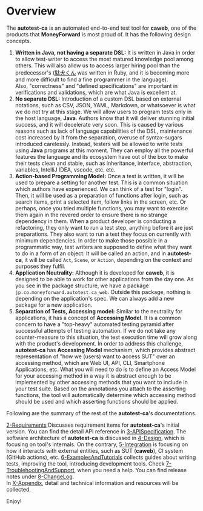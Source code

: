 # Overview

The **autotest-ca** is an automated end-to-end test tool for **caweb**, one of the products that **MoneyForward** is most proud of.
It has the following design concepts.

1. **Written in Java, not having a separate DSL:**
It is written in Java in order to allow test-writer to access the most matured knowledge pool among others.
This will also allow us to access larger hiring pool than the predecessor's ([駄犬くん](https://github.com/moneyforward/ca_web_e2e_test_d/tree/main/script/daken_kun) was written in Ruby, and it is becoming more and more difficult to find a fine programmer in the language).  
Also, "correctness" and "defined specifications" are important in verifications and validations, which are what Java is excellent at.
2. **No separate DSL:**
Introduction of a custom DSL based on external notations, such as CSV, JSON, YAML, Markdown, or whatsoever is what we do not try at this stage.
We will allow users to program tests only in the host language, **Java**.
Authors know that it will deliver stunning initial success, and it will decelerate very soon.
This is caused by various reasons such as lack of language capabilities of the DSL, maintenance cost increased by it from the separation, overuse of syntax-sugars introduced carelessly.
Instead, testers will be allowed to write tests using **Java** programs at this moment.
They can employ all the powerful features the language and its ecosystem have out of the box to make their tests clean and stable, such as inheritance, interface, abstraction, variables, IntelliJ IDEA, vscode, etc. etc. 
3. **Action-based Programming Model:**
Once a test is written, it will be used to prepare a setting for another test.
This is a common situation which authors have experienced.
We can think of a test for "login".
Then, it will be used as a preparation of functions after login, such as search items, print a selected item, follow links in the screen, etc.
Or perhaps, once you tried multiple functions, you may want to exercise them again in the revered order to ensure there is no strange dependency in them.
When a product developer is conducting a refactoring, they only want to run a test step, anything before it are just preparations.
They also want to run a test they focus on currently with minimum dependencies.
In order to make those possible in a programmatic way, test writers are supposed to define what they want to do in a form of an object.
It will be called an action, and in **autotest-ca**, it will be called `Act`, `Scene`, or `Action`, depending on the context and purposes they fulfil.
4. **Application Neutrality:**
Although it is developed for **caweb**, it is designed to be able to work for other applications from the day one.
As you see in the package structure, we have a package `jp.co.moneyforward.autotest.ca_web`.
Outside this package, nothing is depending on the application's spec.
We can always add a new package for a new application.
5. **Separation of Tests, Accessing model:**
Similar to the neutrality for applications, it has a concept of **Accessing Model**.
It is a common concern to have a "top-heavy" automated testing pyramid after successful attempts of testing automation.
If we do not take any counter-measure to this situation, the test execution time will grow along with the product's development.
In order to address this challenge, **autotest-ca** has **Accessing Model** mechanism, which provides abstract representation of "how we (users) want to access SUT" over an accessing method, which are Web UI, API, CLI, Smartphone Applications, etc.
What you will need to do is to define an Access Model for your accessing method in a way it is abstract enough to be implemented by other accessing methods that you want to include in your test suite.
Based on the annotations you attach to the asserting functions, the tool will automatically determine which accessing method should be used and which asserting functions should be applied.

Following are the summary of the rest of the **autotest-ca**'s documentations.

[2-Requirements](../2-Requirements/index.md) Discusses requirement items for **autotest-ca**'s initial version.
You can find the detail API reference in [3-APISpecification](../3-APISpecification/index.md).
The software architecture of **autotest-ca** is discussed in [4-Design](../4-Design/index.md), which is focusing on tool's internals.
On the contrary, [5-Integration](../4-Architecture/index.md) is focusing on how it interacts with external entities, such as SUT (**caweb**),  CI system (GitHub actions), etc. 
[6-ExamplesAndTutorials](../5-ExamplesAndTutorials/index.md) collects guides about writing tests, improving the tool, introducing development tools. 
Check [7-TroublehootingAndSupport](../7-TroubleshootingAndSupport/index.md), when you need a help.
You can find release notes under [8-ChangeLog](../7-ChangeLog/index.md).  
In [X-Appendix](../X-Appendix/index.md), detail and technical information and resources will be collected.

Enjoy!


